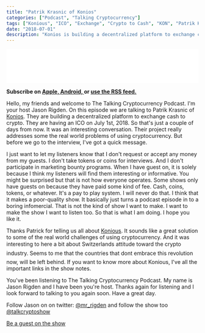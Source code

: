 ```yaml
---
title: "Patrik Krasnic of Konios"
categories: ["Podcast", "Talking Cryptocurrency"]
tags: ["Konious", "ICO", "Exchange", "Crypto to Cash", "KON", "Patrik Krasnic"]
date: "2018-07-01"
description: "Konios is building a decentralized platform to exchange cash to crypto."
---
```

<iframe style="border: none" src="//html5-player.libsyn.com/embed/episode/id/6758293/height/90/theme/custom/autoplay/no/autonext/no/thumbnail/yes/preload/no/no_addthis/no/direction/backward/render-playlist/no/custom-color/87A93A/" height="90" width="100%" scrolling="no"  allowfullscreen webkitallowfullscreen mozallowfullscreen oallowfullscreen msallowfullscreen></iframe>

<p>
<strong>
Subscribe on 
        <a href="https://itunes.apple.com/us/podcast/talking-cryptocurrency/id1388099603?mt=2app=podcast">
            Apple,
        </a>
        <a href="https://www.google.com/podcasts?feed=aHR0cDovL3RhbGtpbmdjcnlwdG9jdXJyZW5jeS5saWJzeW4uY29tL3Jzcw%3D%3D">
          Android,
        </a>
        or
        <a href="http://talkingcryptocurrency.libsyn.com/rss">
          use the RSS feed.
         </a>
</strong>
</p>

Hello, my friends and welcome to The Talking Cryptocurrency Podcast. I'm your host Jason Rigden.
On this episode we are talking to Patrik Krasnic of <a href="https://konios.com/">Konios</a>. They are building a decentralized platform to exchange cash to crypto. They are having an ICO on July 1st, 2018. So that's just a couple of days from now. It was an interesting conversation. Their project really addresses some the real world problems of using cryptocurrency. But before we go to the interview, I've got a quick message.


I just want to let my listeners know that I don't request or accept any money from my guests. I don't take tokens or coins for interviews. And I don't participate in marketing bounty programs. When I have guest on, it is solely because I think my listeners will find them interesting or informative. You might be surprised but that is not how everyone operates. Some shows only have guests on because they have paid some kind of fee. Cash, coins, tokens, or whatever. It's a pay to play system. I will never do that. I think that it makes a poor-quality show. It basically just turns a podcast episode in to a boring infomercial.  That is not the kind of show I want to make. I want to make the show I want to listen too. So that is what I am doing. I hope you like it.


Thanks Patrick for telling us all about <a href="https://konios.com/">Konious</a>. It sounds like a great solution to some of the real world challenges of using cryptocurrency. And it was interesting to here a bit about Switzerlands attitude toward the crypto industry. Seems to me that the countries that dont embrace this revolution now, will be left behind. If you want to know more about Konious, I've all the important links in the show notes.


You've been listening to The Talking Cryptocurrency Podcast. My name is Jason Rigden and I have been you're host. Thanks again for listening and I look forward to talking to you again soon. Have a great day.


Follow Jason on on twitter: <a href="https://twitter.com/mr_rigden">@mr_rigden</a> and follow the show too <a href="https://twitter.com/talkcryptoshow">@talkcryptoshow</a>

<a href="https://jasonrigden.com/guests">Be a guest on the show</a>


